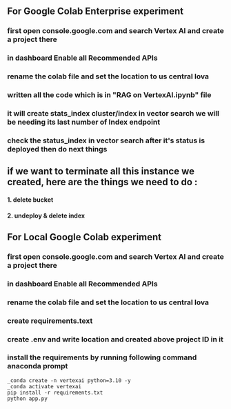 ## For Google Colab Enterprise experiment 
### first open console.google.com and search Vertex AI and create a project there
### in dashboard Enable all Recommended APIs
### rename the colab file and set the location to us central lova
### written all the code which is in "RAG on VertexAI.ipynb" file 
### it will create stats_index cluster/index in vector search we will be needing its last number of Index endpoint
### check the status_index in vector search after it's status is deployed then do next things 
## if we want to terminate all this instance we created, here are the things we need to do :
#### 1. delete bucket
#### 2. undeploy & delete index


## For Local Google Colab experiment 
### first open console.google.com and search Vertex AI and create a project there
### in dashboard Enable all Recommended APIs
### rename the colab file and set the location to us central lova
### create requirements.text
### create .env and write location and created above project ID in it
### install the requirements by running following command anaconda prompt 
```
_conda create -n vertexai python=3.10 -y
_conda activate vertexai
pip install -r requirements.txt
python app.py
```